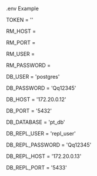.env Example

TOKEN = ''

RM_HOST = 

RM_PORT = 

RM_USER = 

RM_PASSWORD = 

DB_USER = 'postgres'

DB_PASSWORD = 'Qq12345'

DB_HOST = '172.20.0.12'

DB_PORT = '5432'

DB_DATABASE = 'pt_db'

DB_REPL_USER = 'repl_user'

DB_REPL_PASSWORD = 'Qq12345'

DB_REPL_HOST = '172.20.0.13'

DB_REPL_PORT = '5433'
